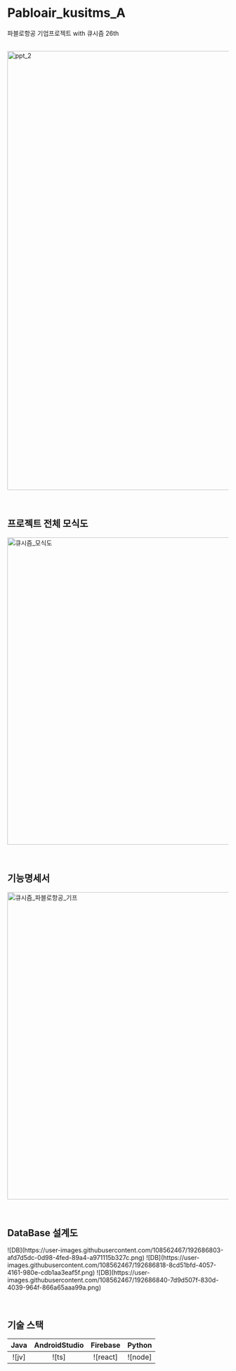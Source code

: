 # Pabloair_kusitms_A
파블로항공 기업프로젝트 with 큐시즘 26th

<p align="leght">
  <br>
  <img width="1000" alt="ppt_2" src="https://user-images.githubusercontent.com/108562467/192685200-0075f84a-20cf-4497-815c-e7dc53d4e6b1.png">
  <br>
</p>
<br>


## 프로젝트 전체 모식도

<p align="leght">
<img width="700" alt="큐시즘_모식도" src="https://user-images.githubusercontent.com/108562467/192684537-2626893b-5e56-4740-8627-46122ecfc3da.png">
</p>
<br>


## 기능명세서

<p align="leght">
<img width="700" alt="큐시즘_파블로항공_기프" src="https://user-images.githubusercontent.com/108562467/192683827-32fd088f-209b-4e62-a7f2-8e8f842b229a.png">
</p>
<br>


## DataBase 설계도

<p align="leght">
![DB](https://user-images.githubusercontent.com/108562467/192686803-afd7d5dc-0d98-4fed-89a4-a971115b327c.png)
![DB](https://user-images.githubusercontent.com/108562467/192686818-8cd51bfd-4057-4161-980e-cdb1aa3eaf5f.png)
![DB](https://user-images.githubusercontent.com/108562467/192686840-7d9d507f-830d-4039-964f-866a65aaa99a.png)

</p>
<br>


## 기술 스택

|    Java    | AndroidStudio |  Firebase  |  Python   |
| :--------: | :--------: | :------: | :-----: |
|   ![jv]    |   ![ts]    | ![react] | ![node] |

<br>
